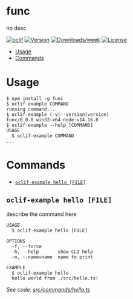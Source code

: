 func
====

no desc

[![oclif](https://img.shields.io/badge/cli-oclif-brightgreen.svg)](https://oclif.io)
[![Version](https://img.shields.io/npm/v/func.svg)](https://npmjs.org/package/func)
[![Downloads/week](https://img.shields.io/npm/dw/func.svg)](https://npmjs.org/package/func)
[![License](https://img.shields.io/npm/l/func.svg)](https://github.com/Wardner/func/blob/master/package.json)

<!-- toc -->
* [Usage](#usage)
* [Commands](#commands)
<!-- tocstop -->
# Usage
<!-- usage -->
```sh-session
$ npm install -g func
$ oclif-example COMMAND
running command...
$ oclif-example (-v|--version|version)
func/0.0.0 win32-x64 node-v14.16.0
$ oclif-example --help [COMMAND]
USAGE
  $ oclif-example COMMAND
...
```
<!-- usagestop -->
# Commands
<!-- commands -->
* [`oclif-example hello [FILE]`](#oclif-example-hello-file)

## `oclif-example hello [FILE]`

describe the command here

```
USAGE
  $ oclif-example hello [FILE]

OPTIONS
  -f, --force
  -h, --help       show CLI help
  -n, --name=name  name to print

EXAMPLE
  $ oclif-example hello
  hello world from ./src/hello.ts!
```

_See code: [src/commands/hello.ts](https://github.com/Wardner/func/blob/v0.0.0/src/commands/hello.ts)_
<!-- commandsstop -->
